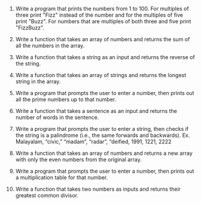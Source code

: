 1. Write a program that prints the numbers from 1 to 100. For multiples of three print "Fizz" instead of the number and for the multiples of five print "Buzz". For numbers that are multiples of both three and five print "FizzBuzz".

2. Write a function that takes an array of numbers and returns the sum of all the numbers in the array.

3. Write a function that takes a string as an input and returns the reverse of the string.

4. Write a function that takes an array of strings and returns the longest string in the array.

5. Write a program that prompts the user to enter a number, then prints out all the prime numbers up to that number.

6. Write a function that takes a sentence as an input and returns the number of words in the sentence.

7. Write a program that prompts the user to enter a string, then checks if the string is a palindrome (i.e., the same forwards and backwards). Ex. Malayalam, “civic,” “madam”, “radar”, “deified, 1991, 1221, 2222

8. Write a function that takes an array of numbers and returns a new array with only the even numbers from the original array.

9. Write a program that prompts the user to enter a number, then prints out a multiplication table for that number.

10. Write a function that takes two numbers as inputs and returns their greatest common divisor.
